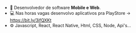 - 👋 Desenvolvedor de software <b>Mobile e Web</b>.
- 💻 Nas horas vagas desenvolvo aplicativos pra PlayStore -> https://bit.ly/3ifQXKt
- ⚙️ Javascript, React, React Native, Html, CSS, Node, Api's...

<br/>



<!---
mbaviera/mbaviera is a ✨ special ✨ repository because its `README.md` (this file) appears on your GitHub profile.
You can click the Preview link to take a look at your changes.
--->
